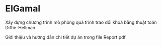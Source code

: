 # ElGamal

Xây dựng chương trình mô phỏng quá trình trao đổi khoá bằng thuật toán Diffie-Hellman

Giới thiệu và hướng dẫn chi tiết dự án trong file Report.pdf
